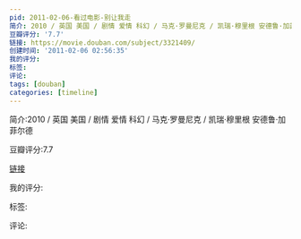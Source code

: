 ```yaml
---
pid: 2011-02-06-看过电影-别让我走
简介: 2010 / 英国 美国 / 剧情 爱情 科幻 / 马克·罗曼尼克 / 凯瑞·穆里根 安德鲁·加菲尔德
豆瓣评分: '7.7'
链接: https://movie.douban.com/subject/3321409/
创建时间: '2011-02-06 02:56:35'
我的评分:
标签:
评论:
tags: [douban]
categories: [timeline]
---
```

简介:2010 / 英国 美国 / 剧情 爱情 科幻 / 马克·罗曼尼克 / 凯瑞·穆里根 安德鲁·加菲尔德

豆瓣评分:7.7

[链接](https://movie.douban.com/subject/3321409/)

我的评分:

标签:

评论:

